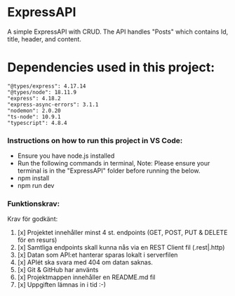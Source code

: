 # ExpressAPI
A simple ExpressAPI with CRUD.
The API handles "Posts" which contains Id, title, header, and content.


# Dependencies used in this project:
    "@types/express": 4.17.14
    "@types/node": 18.11.9
    "express": 4.18.2
    "express-async-errors": 3.1.1
    "nodemon": 2.0.20
    "ts-node": 10.9.1
    "typescript": 4.8.4

### Instructions on how to run this project in VS Code:
- Ensure you have node.js installed
- Run the following commands in terminal, Note: Please ensure your terminal is in the "ExpressAPI" folder before running the below.
- npm install
- npm run dev

### Funktionskrav:
Krav för godkänt:
1. [x] Projektet innehåller minst 4 st. endpoints (GET, POST, PUT & DELETE för en resurs)
2. [x] Samtliga endpoints skall kunna nås via en REST Client fil (.rest|.http)
3. [x] Datan som API:et hanterar sparas lokalt i serverfilen
4. [x] APIét ska svara med 404 om datan saknas.
5. [x] Git & GitHub har använts
6. [x] Projektmappen innehåller en README.md fil
7. [x] Uppgiften lämnas in i tid :-)

